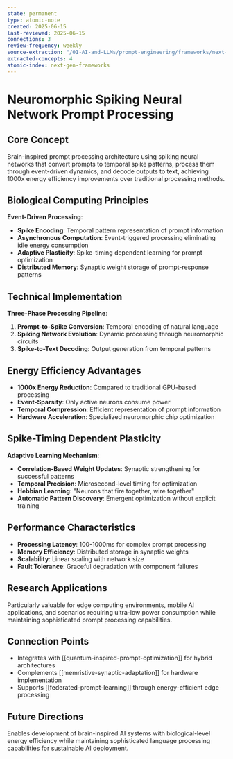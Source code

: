 ```yaml
---
state: permanent
type: atomic-note
created: 2025-06-15
last-reviewed: 2025-06-15
connections: 3
review-frequency: weekly
source-extraction: "/01-AI-and-LLMs/prompt-engineering/frameworks/next-generation-prompt-engineering-frameworks-2025.md"
extracted-concepts: 4
atomic-index: next-gen-frameworks
---
```


# Neuromorphic Spiking Neural Network Prompt Processing

## Core Concept

Brain-inspired prompt processing architecture using spiking neural networks that convert prompts to temporal spike patterns, process them through event-driven dynamics, and decode outputs to text, achieving 1000x energy efficiency improvements over traditional processing methods.

## Biological Computing Principles

**Event-Driven Processing**:
- **Spike Encoding**: Temporal pattern representation of prompt information
- **Asynchronous Computation**: Event-triggered processing eliminating idle energy consumption
- **Adaptive Plasticity**: Spike-timing dependent learning for prompt optimization
- **Distributed Memory**: Synaptic weight storage of prompt-response patterns

## Technical Implementation

**Three-Phase Processing Pipeline**:
1. **Prompt-to-Spike Conversion**: Temporal encoding of natural language
2. **Spiking Network Evolution**: Dynamic processing through neuromorphic circuits
3. **Spike-to-Text Decoding**: Output generation from temporal patterns

## Energy Efficiency Advantages

- **1000x Energy Reduction**: Compared to traditional GPU-based processing
- **Event-Sparsity**: Only active neurons consume power
- **Temporal Compression**: Efficient representation of prompt information
- **Hardware Acceleration**: Specialized neuromorphic chip optimization

## Spike-Timing Dependent Plasticity

**Adaptive Learning Mechanism**:
- **Correlation-Based Weight Updates**: Synaptic strengthening for successful patterns
- **Temporal Precision**: Microsecond-level timing for optimization
- **Hebbian Learning**: "Neurons that fire together, wire together"
- **Automatic Pattern Discovery**: Emergent optimization without explicit training

## Performance Characteristics

- **Processing Latency**: 100-1000ms for complex prompt processing
- **Memory Efficiency**: Distributed storage in synaptic weights
- **Scalability**: Linear scaling with network size
- **Fault Tolerance**: Graceful degradation with component failures

## Research Applications

Particularly valuable for edge computing environments, mobile AI applications, and scenarios requiring ultra-low power consumption while maintaining sophisticated prompt processing capabilities.

## Connection Points

- Integrates with [[quantum-inspired-prompt-optimization]] for hybrid architectures
- Complements [[memristive-synaptic-adaptation]] for hardware implementation
- Supports [[federated-prompt-learning]] through energy-efficient edge processing

## Future Directions

Enables development of brain-inspired AI systems with biological-level energy efficiency while maintaining sophisticated language processing capabilities for sustainable AI deployment.